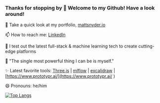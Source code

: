 ### Thanks for stopping by 👋 Welcome to my Github! Have a look around!
<!--
**Snooder/Snooder** is a ✨ _special_ ✨ repository because its `README.md` (this file) appears on your GitHub profile.

Here are some ideas to get you started:

- 🔭 I’m currently working on ...
- 🌱 I’m currently learning ...
- 👯 I’m looking to collaborate on ...
- 🤔 I’m looking for help with ...
- 💬 Ask me about ...
- 📫 How to reach me: ...
- 😄 Pronouns: ...
- ⚡ Fun fact: ...

![Matt's github stats](https://github-readme-stats.vercel.app/api?username=Snooder&theme=tokyonight&layout=compact&count_private=true&include_all_commits=true&rank_icon=github)
-->
🌱 Take a quick look at my portfolio, [mattsnyder.io](https://mattsnyder.io/)

📫 How to reach me: [LinkedIn](https://www.linkedin.com/in/mattcsnyder/)

🔭 I test out the latest full-stack & machine learning tech to create cutting-edge platforms

💬 "The single most powerful thing I can be is myself."

✨ Latest favorite tools: [Three.js](https://threejs.org/) | [mlflow](https://mlflow.org/) | [excalidraw](https://excalidraw.com/) | [https://www.prototypr.ai/](https://www.prototypr.ai/
)

😄 Pronouns: he/him

[![Top Langs](https://github-readme-stats.vercel.app/api/top-langs/?username=Snooder&theme=tokyonight&layout=compact&count_private=true&include_all_commits=true)](https://github.com/Snooder/github-readme-stats)
